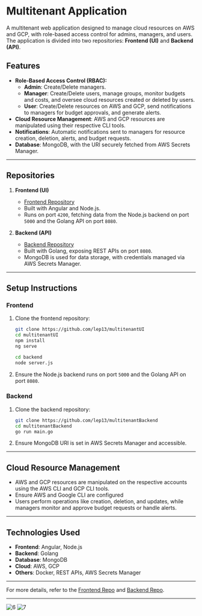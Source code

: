 # Multitenant Application

A multitenant web application designed to manage cloud resources on AWS and GCP, with role-based access control for admins, managers, and users. The application is divided into two repositories: **Frontend (UI)** and **Backend (API)**.

## Features

- **Role-Based Access Control (RBAC):**
  - **Admin**: Create/Delete managers.
  - **Manager**: Create/Delete users, manage groups, monitor budgets and costs, and oversee cloud resources created or deleted by users.
  - **User**: Create/Delete resources on AWS and GCP, send notifications to managers for budget approvals, and generate alerts.
- **Cloud Resource Management**: AWS and GCP resources are manipulated using their respective CLI tools.
- **Notifications**: Automatic notifications sent to managers for resource creation, deletion, alerts, and budget requests.
- **Database**: MongoDB, with the URI securely fetched from AWS Secrets Manager.

---

## Repositories

1. **Frontend (UI)**

   - [Frontend Repository](https://github.com/lep13/multitenantUI)
   - Built with Angular and Node.js.
   - Runs on port `4200`, fetching data from the Node.js backend on port `5000` and the Golang API on port `8080`.

2. **Backend (API)**

   - [Backend Repository](https://github.com/lep13/multitenantBackend)
   - Built with Golang, exposing REST APIs on port `8080`.
   - MongoDB is used for data storage, with credentials managed via AWS Secrets Manager.

---

## Setup Instructions

### Frontend

1. Clone the frontend repository:
   ```bash
   git clone https://github.com/lep13/multitenantUI
   cd multitenantUI
   npm install
   ng serve

   cd backend
   node server.js
   ```
2. Ensure the Node.js backend runs on port `5000` and the Golang API on port `8080`.

### Backend

1. Clone the backend repository:
   ```bash
   git clone https://github.com/lep13/multitenantBackend
   cd multitenantBackend
   go run main.go
   ```
2. Ensure MongoDB URI is set in AWS Secrets Manager and accessible.

---

## Cloud Resource Management

- AWS and GCP resources are manipulated on the respective accounts using the AWS CLI and GCP CLI tools. 
- Ensure AWS and Google CLI are configured
- Users perform operations like creation, deletion, and updates, while managers monitor and approve budget requests or handle alerts.

---

## Technologies Used

- **Frontend**: Angular, Node.js
- **Backend**: Golang
- **Database**: MongoDB
- **Cloud**: AWS, GCP
- **Others**: Docker, REST APIs, AWS Secrets Manager
---
For more details, refer to the [Frontend Repo](https://github.com/lep13/multitenantUI) and [Backend Repo](https://github.com/lep13/multitenantBackend).

---
![6](https://github.com/user-attachments/assets/cee760dc-5cb3-406e-b0d0-6fadefa39ec7)
![7](https://github.com/user-attachments/assets/cd02a3a7-4b63-40f9-a1c6-7bc972795aaa)



